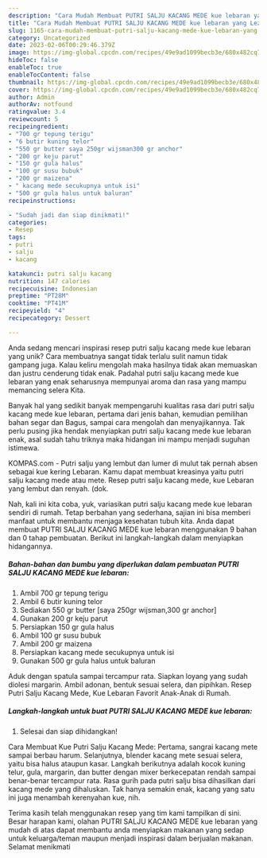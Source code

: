 ```yaml
---
description: "Cara Mudah Membuat PUTRI SALJU KACANG MEDE kue lebaran yang Lezat"
title: "Cara Mudah Membuat PUTRI SALJU KACANG MEDE kue lebaran yang Lezat"
slug: 1165-cara-mudah-membuat-putri-salju-kacang-mede-kue-lebaran-yang-lezat
category: Uncategorized
date: 2023-02-06T00:29:46.379Z
image: https://img-global.cpcdn.com/recipes/49e9ad1099becb3e/680x482cq70/putri-salju-kacang-mede-kue-lebaran-foto-resep-utama.jpg
hideToc: false
enableToc: true
enableTocContent: false
thumbnail: https://img-global.cpcdn.com/recipes/49e9ad1099becb3e/680x482cq70/putri-salju-kacang-mede-kue-lebaran-foto-resep-utama.jpg
cover: https://img-global.cpcdn.com/recipes/49e9ad1099becb3e/680x482cq70/putri-salju-kacang-mede-kue-lebaran-foto-resep-utama.jpg
author: Admin
authorAv: notfound
ratingvalue: 3.4
reviewcount: 5
recipeingredient:
- "700 gr tepung terigu"
- "6 butir kuning telor"
- "550 gr butter saya 250gr wijsman300 gr anchor"
- "200 gr keju parut"
- "150 gr gula halus"
- "100 gr susu bubuk"
- "200 gr maizena"
- " kacang mede secukupnya untuk isi"
- "500 gr gula halus untuk baluran"
recipeinstructions:

- "Sudah jadi dan siap dinikmati!"
categories:
- Resep
tags:
- putri
- salju
- kacang

katakunci: putri salju kacang 
nutrition: 147 calories
recipecuisine: Indonesian
preptime: "PT28M"
cooktime: "PT41M"
recipeyield: "4"
recipecategory: Dessert

---
```





Anda sedang mencari inspirasi resep putri salju kacang mede kue lebaran yang unik? Cara membuatnya sangat tidak terlalu sulit namun tidak gampang juga. Kalau keliru mengolah maka hasilnya tidak akan memuaskan dan justru cenderung tidak enak. Padahal putri salju kacang mede kue lebaran yang enak seharusnya mempunyai aroma dan rasa yang mampu memancing selera Kita.





Banyak hal yang sedikit banyak mempengaruhi kualitas rasa dari putri salju kacang mede kue lebaran, pertama dari jenis bahan, kemudian pemilihan bahan segar dan Bagus, sampai cara mengolah dan menyajikannya. Tak perlu pusing jika hendak menyiapkan putri salju kacang mede kue lebaran enak,      asal sudah tahu triknya maka hidangan ini mampu menjadi suguhan istimewa.














KOMPAS.com - Putri salju yang lembut dan lumer di mulut tak pernah absen sebagai kue kering Lebaran. Kamu dapat membuat kreasinya yaitu putri salju kacang mede atau mete. Resep putri salju kacang mede, kue Lebaran yang lembut dan renyah. (dok.






Nah, kali ini kita coba, yuk, variasikan putri salju kacang mede kue lebaran sendiri di rumah. Tetap berbahan yang sederhana, sajian ini bisa memberi manfaat untuk membantu menjaga kesehatan tubuh kita. Anda dapat membuat PUTRI SALJU KACANG MEDE kue lebaran menggunakan 9 bahan dan 0 tahap pembuatan. Berikut ini langkah-langkah dalam menyiapkan hidangannya.

<!--inarticleads1-->

##### Bahan-bahan dan bumbu yang diperlukan dalam pembuatan PUTRI SALJU KACANG MEDE kue lebaran:

1. Ambil 700 gr tepung terigu
1. Ambil 6 butir kuning telor
1. Sediakan 550 gr butter [saya 250gr wijsman,300 gr anchor]
1. Gunakan 200 gr keju parut
1. Persiapkan 150 gr gula halus
1. Ambil 100 gr susu bubuk
1. Ambil 200 gr maizena
1. Persiapkan  kacang mede secukupnya untuk isi
1. Gunakan 500 gr gula halus untuk baluran


Aduk dengan spatula sampai tercampur rata. Siapkan loyang yang sudah diolesi margarin. Ambil adonan, bentuk sesuai selera, dan pipihkan. Resep Putri Salju Kacang Mede, Kue Lebaran Favorit Anak-Anak di Rumah. 

<!--inarticleads2-->

##### Langkah-langkah untuk buat PUTRI SALJU KACANG MEDE kue lebaran:


1. Selesai dan siap dihidangkan!

Cara Membuat Kue Putri Salju Kacang Mede: Pertama, sangrai kacang mete sampai berbau harum. Selanjutnya, blender kacang mete sesuai selera, yaitu bisa halus ataupun kasar. Langkah berikutnya adalah kocok kuning telur, gula, margarin, dan butter dengan mixer berkecepatan rendah sampai benar-benar tercampur rata. Rasa gurih pada putri salju bisa dihasilkan dari kacang mede yang dihaluskan. Tak hanya semakin enak, kacang yang satu ini juga menambah kerenyahan kue, nih. 

Terima kasih telah menggunakan resep yang tim kami tampilkan di sini. Besar harapan kami, olahan PUTRI SALJU KACANG MEDE kue lebaran yang mudah di atas dapat membantu anda menyiapkan makanan yang sedap untuk keluarga/teman maupun menjadi inspirasi dalam berjualan makanan. Selamat menikmati
